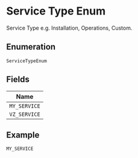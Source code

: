 
# Service Type Enum

Service Type e.g. Installation, Operations, Custom.

## Enumeration

`ServiceTypeEnum`

## Fields

| Name |
|  --- |
| `MY_SERVICE` |
| `VZ_SERVICE` |

## Example

```
MY_SERVICE
```

